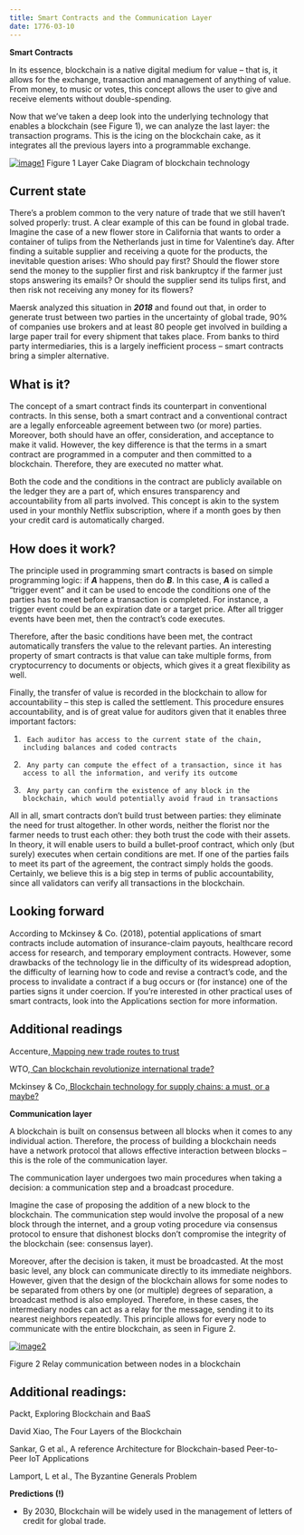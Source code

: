 ```yaml
---
title: Smart Contracts and the Communication Layer
date: 1776-03-10
---
```


**Smart Contracts**

In its essence, blockchain is a native digital medium for value – that is, it allows for the exchange, transaction and management of anything of value. From money, to music or votes, this concept allows the user to give and receive elements without double-spending.
<!-- more -->
Now that we’ve taken a deep look into the underlying technology that enables a blockchain (see Figure 1), we can analyze the last layer: the transaction programs. This is the icing on the blockchain cake, as it integrates all the previous layers into a programmable exchange.

   
<a href="https://imgbb.com/"><img src="https://i.ibb.co/FJ7V5pM/image1.png" alt="image1" border="0"></a>
Figure 1 Layer Cake Diagram of blockchain technology

## Current state

There’s a problem common to the very nature of trade that we still haven’t solved properly: trust. A clear example of this can be found in global trade. Imagine the case of a new flower store in California that wants to order a container of tulips from the Netherlands just in time for Valentine’s day. After finding a suitable supplier and receiving a quote for the products, the inevitable question arises: Who should pay first? Should the flower store send the money to the supplier first and risk bankruptcy if the farmer just stops answering its emails? Or should the supplier send its tulips first, and then risk not receiving any money for its flowers?

Maersk analyzed this situation in **_2018_** and found out that, in order to generate trust between two parties in the uncertainty of global trade, 90% of companies use brokers and at least 80 people get involved in building a large paper trail for every shipment that takes place. From banks to third party intermediaries, this is a largely inefficient process – smart contracts bring a simpler alternative.

## What is it?

The concept of a smart contract finds its counterpart in conventional contracts. In this sense, both a smart contract and a conventional contract are a legally enforceable agreement between two (or more) parties. Moreover, both should have an offer, consideration, and acceptance to make it valid. However, the key difference is that the terms in a smart contract are programmed in a computer and then committed to a blockchain. Therefore, they are executed no matter what.

Both the code and the conditions in the contract are publicly available on the ledger they are a part of, which ensures transparency and accountability from all parts involved. This concept is akin to the system used in your monthly Netflix subscription, where if a month goes by then your credit card is automatically charged.

## How does it work?

The principle used in programming smart contracts is based on simple programming logic: if **_A_** happens, then do **_B_**. In this case, **_A_** is called a “trigger event” and it can be used to encode the conditions one of the parties has to meet before a transaction is completed. For instance, a trigger event could be an expiration date or a target price. After all trigger events have been met, then the contract’s code executes.

Therefore, after the basic conditions have been met, the contract automatically transfers the value to the relevant parties. An interesting property of smart contracts is that value can take multiple forms, from cryptocurrency to documents or objects, which gives it a great flexibility as well.

Finally, the transfer of value is recorded in the blockchain to allow for accountability – this step is called the settlement. This procedure ensures accountability, and is of great value for auditors given that it enables three important factors:

1.   	Each auditor has access to the current state of the chain, including balances and coded contracts

2.   	Any party can compute the effect of a transaction, since it has access to all the information, and verify its outcome

3.   	Any party can confirm the existence of any block in the blockchain, which would potentially avoid fraud in transactions

All in all, smart contracts don’t build trust between parties: they eliminate the need for trust altogether. In other words, neither the florist nor the farmer needs to trust each other: they both trust the code with their assets. In theory, it will enable users to build a bullet-proof contract, which only (but surely) executes when certain conditions are met. If one of the parties fails to meet its part of the agreement, the contract simply holds the goods. Certainly, we believe this is a big step in terms of public accountability, since all validators can verify all transactions in the blockchain.

## Looking forward

According to Mckinsey & Co. (2018), potential applications of smart contracts include automation of insurance-claim payouts, healthcare record access for research, and temporary employment contracts. However, some drawbacks of the technology lie in the difficulty of its widespread adoption, the difficulty of learning how to code and revise a contract’s code, and the process to invalidate a contract if a bug occurs or (for instance) one of the parties signs it under coercion. If you’re interested in other practical uses of smart contracts, look into the Applications section for more information.

## Additional readings

Accenture,[ Mapping new trade routes to trust](https://www.accenture.com/_acnmedia/pdf-79/accenture-blockchain-mapping-trade-routes-to-trust.pdf)

WTO,[ Can blockchain revolutionize international trade?](https://www.wto.org/english/res_e/booksp_e/blockchainrev18_e.pdf)

Mckinsey & Co,[ Blockchain technology for supply chains: a must, or a maybe?](https://www.mckinsey.com/business-functions/operations/our-insights/blockchain-technology-for-supply-chainsa-must-or-a-maybe)

**Communication layer**

A blockchain is built on consensus between all blocks when it comes to any individual action. Therefore, the process of building a blockchain needs have a network protocol that allows effective interaction between blocks – this is the role of the communication layer.

The communication layer undergoes two main procedures when taking a decision: a communication step and a broadcast procedure.

Imagine the case of proposing the addition of a new block to the blockchain. The communication step would involve the proposal of a new block through the internet, and a group voting procedure via consensus protocol to ensure that dishonest blocks don’t compromise the integrity of the blockchain (see: consensus layer).

Moreover, after the decision is taken, it must be broadcasted. At the most basic level, any block can communicate directly to its immediate neighbors. However, given that the design of the blockchain allows for some nodes to be separated from others by one (or multiple) degrees of separation, a broadcast method is also employed. Therefore, in these cases, the intermediary nodes can act as a relay for the message, sending it to its nearest neighbors repeatedly. This principle allows for every node to communicate with the entire blockchain, as seen in Figure 2.

<a href="https://imgbb.com/"><img src="https://i.ibb.co/pJHHLk9/image2.png" alt="image2" border="0"></a>

Figure 2 Relay communication between nodes in a blockchain

## Additional readings:

Packt, Exploring Blockchain and BaaS

David Xiao, The Four Layers of the Blockchain

Sankar, G et al., A reference Architecture for Blockchain-based Peer-to-Peer IoT Applications

Lamport, L et al., The Byzantine Generals Problem

**Predictions (!)**

- By 2030, Blockchain will be widely used in the management of letters of credit for global trade.

 
